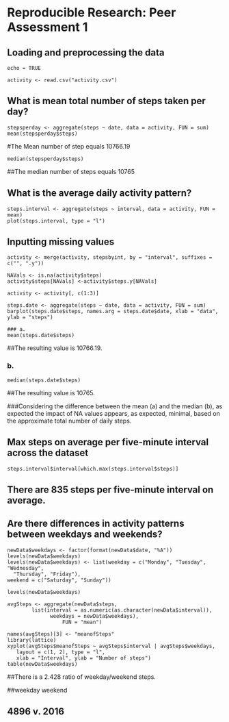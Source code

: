 # Reproducible Research: Peer Assessment 1


## Loading and preprocessing the data

    echo = TRUE

    activity <- read.csv("activity.csv")


## What is mean total number of steps taken per day?

    stepsperday <- aggregate(steps ~ date, data = activity, FUN = sum)
    mean(stepsperday$steps)
    
#The Mean number of step equals 10766.19

    median(stepsperday$steps)
##The median number of steps equals 10765

## What is the average daily activity pattern?

    steps.interval <- aggregate(steps ~ interval, data = activity, FUN = mean)
    plot(steps.interval, type = "l")

## Inputting missing values

    activity <- merge(activity, stepsbyint, by = "interval", suffixes = c("", ".y"))

    NAVals <- is.na(activity$steps)
    activity$steps[NAVals] <-activity$steps.y[NAVals]

    activity <- activity[, c(1:3)]

    steps.date <- aggregate(steps ~ date, data = activity, FUN = sum)
    barplot(steps.date$steps, names.arg = steps.date$date, xlab = "data", ylab = "steps")
    
    ### a. 
    mean(steps.date$steps)
##The resulting value is 10766.19.

### b. 
    median(steps.date$steps)
##The resulting value is 10765.

###Considering the difference between the mean (a) and the median (b), as expected the impact of NA values appears, as expected, minimal, based on the approximate total number of daily steps.

## Max steps on average per five-minute interval across the dataset

    steps.interval$interval[which.max(steps.interval$steps)]

## There are 835 steps per five-minute interval on average.  


## Are there differences in activity patterns between weekdays and weekends?

    newData$weekdays <- factor(format(newData$date, "%A"))
    levels(newData$weekdays)
    levels(newData$weekdays) <- list(weekday = c("Monday", "Tuesday", "Wednesday", 
      "Thursday", "Friday"),
    weekend = c("Saturday", "Sunday"))

    levels(newData$weekdays)

    avgSteps <- aggregate(newData$steps, 
            list(interval = as.numeric(as.character(newData$interval)), 
                  weekdays = newData$weekdays),
                      FUN = "mean")
    
    names(avgSteps)[3] <- "meanofSteps"
    library(lattice)
    xyplot(avgSteps$meanofSteps ~ avgSteps$interval | avgSteps$weekdays, 
       layout = c(1, 2), type = "l", 
       xlab = "Interval", ylab = "Number of steps")
    table(newData$weekdays)

##There is a 2.428 ratio of weekday/weekend steps.

##weekday weekend 
## 4896 v. 2016 
